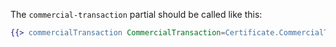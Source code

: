 The `commercial-transaction` partial should be called like this:

```hbs
{{> commercialTransaction CommercialTransaction=Certificate.CommercialTransaction CertificateLanguages=Certificate.CertificateLanguages}}
```
